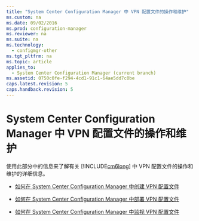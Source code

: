 ```yaml
---
title: "System Center Configuration Manager 中 VPN 配置文件的操作和维护"
ms.custom: na
ms.date: 09/02/2016
ms.prod: configuration-manager
ms.reviewer: na
ms.suite: na
ms.technology: 
  - configmgr-other
ms.tgt_pltfrm: na
ms.topic: article
applies_to: 
  - System Center Configuration Manager (current branch)
ms.assetid: 0750c0fe-f294-4cd1-91c1-64ae5dd7c0be
caps.latest.revision: 5
caps.handback.revision: 5
---
```

# System Center Configuration Manager 中 VPN 配置文件的操作和维护
使用此部分中的信息来了解有关 [!INCLUDE[cm6long](../LocTest/includes/cm6long_md.md)] 中 VPN 配置文件的操作和维护的详细信息。  
  
-   [如何在 System Center Configuration Manager 中创建 VPN 配置文件](../LocTest/How-to-Create-VPN-profiles-in-System-Center-Configuration-Manager.md)  
  
-   [如何在 System Center Configuration Manager 中部署 VPN 配置文件](../LocTest/How-to-deploy-VPN-profiles-in-System-Center-Configuration-Manager.md)  
  
-   [如何在 System Center Configuration Manager 中监视 VPN 配置文件](../LocTest/How-to-monitor-VPN-profiles-in-System-Center-Configuration-Manager.md)